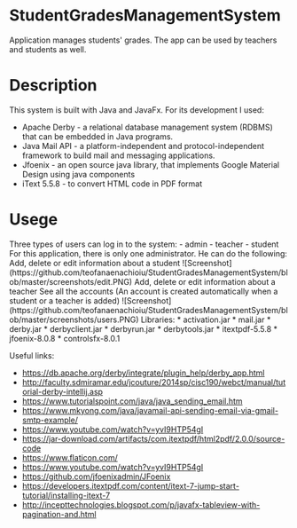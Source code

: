 # StudentGradesManagementSystem
Application manages students' grades. The app can be used by teachers and students as well. 

<h1>Description</h1>
This system is built with Java and JavaFx. For its development I used:
 <ul>
  <li> 
    Apache Derby - a relational database management system (RDBMS) that can be embedded in Java programs.
  </li>
  <li>
    Java Mail API - a platform-independent and protocol-independent framework to build mail and messaging applications. 
  </li>
  <li>
    Jfoenix - an open source java library, that implements Google Material Design using java components
  </li>
  <li>
    iText 5.5.8 - to convert HTML code in PDF format
  </li>
  </ul>
<h1>Usege</h1>
Three types of users can log in to the system:
- admin
- teacher
- student
For this application, there is only one administrator. He can do the following:
Add, delete or edit information about a student
![Screenshot](https://github.com/teofanaenachioiu/StudentGradesManagementSystem/blob/master/screenshots/edit.PNG)
Add, delete or edit information about a teacher
See all the accounts (An account is created automatically when a student or a teacher is added)
![Screenshot](https://github.com/teofanaenachioiu/StudentGradesManagementSystem/blob/master/screenshots/users.PNG)
Libraries:
* activation.jar 
* mail.jar
* derby.jar
* derbyclient.jar
* derbyrun.jar
* derbytools.jar
* itextpdf-5.5.8
* jfoenix-8.0.8
* controlsfx-8.0.1

Useful links:
* https://db.apache.org/derby/integrate/plugin_help/derby_app.html
* http://faculty.sdmiramar.edu/jcouture/2014sp/cisc190/webct/manual/tutorial-derby-intellij.asp
* https://www.tutorialspoint.com/java/java_sending_email.htm
* https://www.mkyong.com/java/javamail-api-sending-email-via-gmail-smtp-example/
* https://www.youtube.com/watch?v=yvI9HTP54gI
* https://jar-download.com/artifacts/com.itextpdf/html2pdf/2.0.0/source-code
* https://www.flaticon.com/
* https://www.youtube.com/watch?v=yvI9HTP54gI
* https://github.com/jfoenixadmin/JFoenix
* https://developers.itextpdf.com/content/itext-7-jump-start-tutorial/installing-itext-7
* http://incepttechnologies.blogspot.com/p/javafx-tableview-with-pagination-and.html

